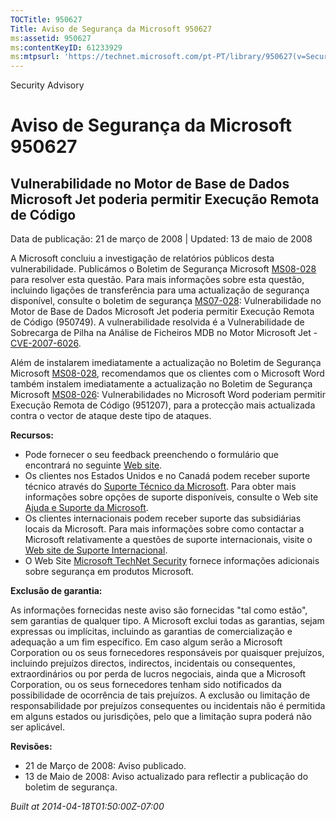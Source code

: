```yaml
---
TOCTitle: 950627
Title: Aviso de Segurança da Microsoft 950627
ms:assetid: 950627
ms:contentKeyID: 61233929
ms:mtpsurl: 'https://technet.microsoft.com/pt-PT/library/950627(v=Security.10)'
---
```


Security Advisory

Aviso de Segurança da Microsoft 950627
======================================

Vulnerabilidade no Motor de Base de Dados Microsoft Jet poderia permitir Execução Remota de Código
--------------------------------------------------------------------------------------------------

Data de publicação: 21 de março de 2008 | Updated: 13 de maio de 2008

A Microsoft concluiu a investigação de relatórios públicos desta vulnerabilidade. Publicámos o Boletim de Segurança Microsoft [MS08-028](http://go.microsoft.com/fwlink/?linkid=114750) para resolver esta questão. Para mais informações sobre esta questão, incluindo ligações de transferência para uma actualização de segurança disponível, consulte o boletim de segurança [MS07-028](http://go.microsoft.com/fwlink/?linkid=114750): Vulnerabilidade no Motor de Base de Dados Microsoft Jet poderia permitir Execução Remota de Código (950749). A vulnerabilidade resolvida é a Vulnerabilidade de Sobrecarga de Pilha na Análise de Ficheiros MDB no Motor Microsoft Jet - [CVE-2007-6026](http://www.cve.mitre.org/cgi-bin/cvename.cgi?name=cve-2007-6026).

Além de instalarem imediatamente a actualização no Boletim de Segurança Microsoft [MS08-028](http://go.microsoft.com/fwlink/?linkid=114750), recomendamos que os clientes com o Microsoft Word também instalem imediatamente a actualização no Boletim de Segurança Microsoft [MS08-026](http://go.microsoft.com/fwlink/?linkid=117295): Vulnerabilidades no Microsoft Word poderiam permitir Execução Remota de Código (951207), para a protecção mais actualizada contra o vector de ataque deste tipo de ataques.

**Recursos:**

-   Pode fornecer o seu feedback preenchendo o formulário que encontrará no seguinte [Web site](https://support.microsoft.com/common/survey.aspx?scid=sw;en;1257&amp;showpage=1&amp;ws=technet&amp;sd=tech).
-   Os clientes nos Estados Unidos e no Canadá podem receber suporte técnico através do [Suporte Técnico da Microsoft](http://go.microsoft.com/fwlink/?linkid=21131). Para obter mais informações sobre opções de suporte disponíveis, consulte o Web site [Ajuda e Suporte da Microsoft](http://support.microsoft.com/).
-   Os clientes internacionais podem receber suporte das subsidiárias locais da Microsoft. Para mais informações sobre como contactar a Microsoft relativamente a questões de suporte internacionais, visite o [Web site de Suporte Internacional](http://go.microsoft.com/fwlink/?linkid=21155).
-   O Web Site [Microsoft TechNet Security](http://go.microsoft.com/fwlink/?linkid=21132) fornece informações adicionais sobre segurança em produtos Microsoft.

**Exclusão de garantia:**

As informações fornecidas neste aviso são fornecidas "tal como estão", sem garantias de qualquer tipo. A Microsoft exclui todas as garantias, sejam expressas ou implícitas, incluindo as garantias de comercialização e adequação a um fim específico. Em caso algum serão a Microsoft Corporation ou os seus fornecedores responsáveis por quaisquer prejuízos, incluindo prejuízos directos, indirectos, incidentais ou consequentes, extraordinários ou por perda de lucros negociais, ainda que a Microsoft Corporation, ou os seus fornecedores tenham sido notificados da possibilidade de ocorrência de tais prejuízos. A exclusão ou limitação de responsabilidade por prejuízos consequentes ou incidentais não é permitida em alguns estados ou jurisdições, pelo que a limitação supra poderá não ser aplicável.

**Revisões:**

-   21 de Março de 2008: Aviso publicado.
-   13 de Maio de 2008: Aviso actualizado para reflectir a publicação do boletim de segurança.

*Built at 2014-04-18T01:50:00Z-07:00*
